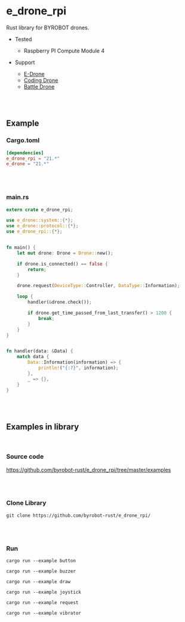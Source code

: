 # e_drone_rpi
Rust library for BYROBOT drones.

- Tested
  * Raspberry PI Compute Module 4

- Support
  * [E-Drone](http://dev.byrobot.co.kr/documents/kr/products/e_drone/)
  * [Coding Drone](http://dev.byrobot.co.kr/documents/kr/products/coding_drone/)
  * [Battle Drone](http://dev.byrobot.co.kr/documents/kr/products/battle_drone/)


<br>
<br>


## Example

### Cargo.toml

```toml
[dependencies]
e_drone_rpi = "21.*"
e_drone = "21.*"
```


<br>
<br>


### main.rs
```rust
extern crate e_drone_rpi;

use e_drone::system::{*};
use e_drone::protocol::{*};
use e_drone_rpi::{*};


fn main() {
    let mut drone: Drone = Drone::new();

    if drone.is_connected() == false {
        return;
    }

    drone.request(DeviceType::Controller, DataType::Information);

    loop {
        handler(&drone.check());

        if drone.get_time_passed_from_last_transfer() > 1200 {
            break;        
        }
    }
}


fn handler(data: &Data) {
    match data {
        Data::Information(information) => {
            println!("{:?}", information);
        },
        _ => {},
    }
}
```


<br>
<br>



## Examples in library

<br>

### Source code

https://github.com/byrobot-rust/e_drone_rpi/tree/master/examples

<br>
<br>

### Clone Library
```
git clone https://github.com/byrobot-rust/e_drone_rpi/
```


<br>
<br>

### Run
```
cargo run --example button
```
```
cargo run --example buzzer
```
```
cargo run --example draw
```
```
cargo run --example joystick
```
```
cargo run --example request
```
```
cargo run --example vibrator
```


